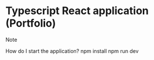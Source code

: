 # Typescript React application (Portfolio)

> [!NOTE]
> How do I start the application?
  > npm install
  > npm run dev




